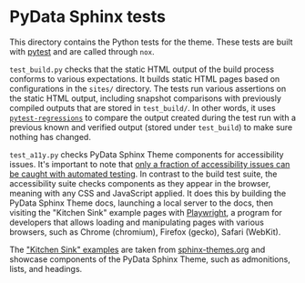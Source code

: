 # PyData Sphinx tests

This directory contains the Python tests for the theme. These tests are built with [pytest](https://docs.pytest.org/en/stable/) and are called through `nox`.

`test_build.py` checks that the static HTML output of the build process conforms
to various expectations. It builds static HTML pages based on configurations in
the `sites/` directory. The tests run various assertions on the static HTML
output, including snapshot comparisons with previously compiled outputs that are
stored in `test_build/`. In other words, it uses
[`pytest-regressions`](https://pytest-regressions.readthedocs.io/) to compare
the output created during the test run with a previous known and verified output
(stored under `test_build`) to make sure nothing has changed.

`test_a11y.py` checks PyData Sphinx Theme components for accessibility issues.
It's important to note that [only a fraction of accessibility issues can be
caught with automated
testing](https://accessibility.blog.gov.uk/2017/02/24/what-we-found-when-we-tested-tools-on-the-worlds-least-accessible-webpage/).
In contrast to the build test suite, the accessibility suite checks components as
they appear in the browser, meaning with any CSS and JavaScript applied. It does
this by building the PyData Sphinx Theme docs, launching a local server to the
docs, then visiting the "Kitchen Sink" example pages with
[Playwright](https://playwright.dev), a program for developers that allows
loading and manipulating pages with various browsers, such as Chrome (chromium),
Firefox (gecko), Safari (WebKit).

The ["Kitchen Sink" examples](https://pydata-sphinx-theme.readthedocs.io/en/stable/examples/kitchen-sink/index.html)
are taken from [sphinx-themes.org](https://sphinx-themes.org/) and showcase
components of the PyData Sphinx Theme, such as admonitions, lists, and headings.
